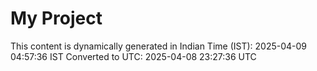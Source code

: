 # My Project

This content is dynamically generated in Indian Time (IST): 2025-04-09 04:57:36 IST
Converted to UTC: 2025-04-08 23:27:36 UTC
